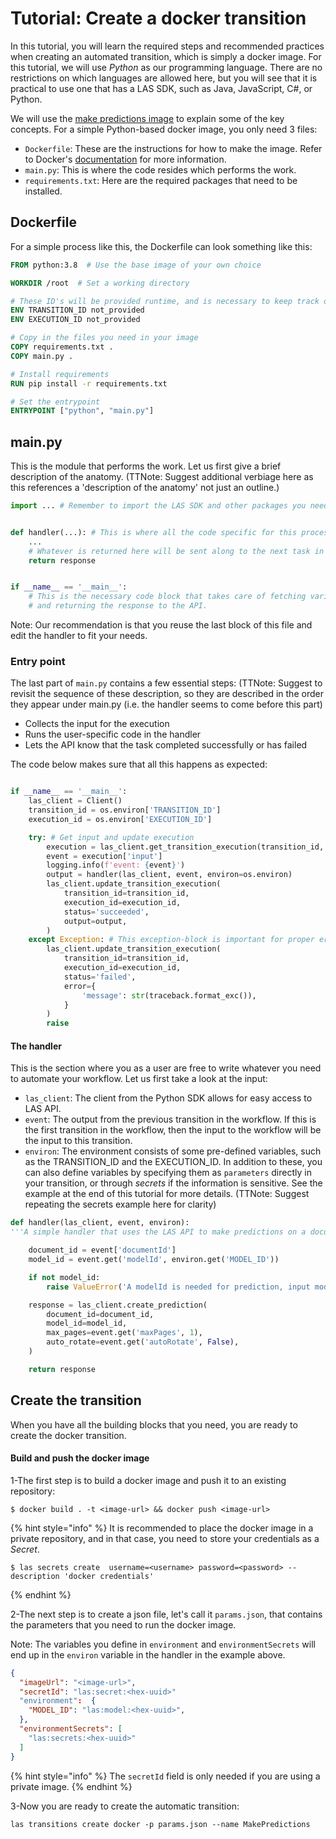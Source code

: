 # Tutorial: Create a docker transition 

In this tutorial, you will learn the required steps and recommended practices when 
creating an automated transition, which is simply a docker image. 
For this tutorial, we will use *Python* as our programming language.
There are no restrictions on which languages are allowed here, but you will 
see that it is practical to use one that has a LAS SDK, such as Java, JavaScript, C#, or Python.

We will use the [make predictions image](https://github.com/LucidtechAI/las-docs/blob/master/docker-image-samples/make-predictions/main.py)
to explain some of the key concepts. For a simple Python-based docker image, you only need 3 files:
 - `Dockerfile`: These are the instructions for how to make the image. 
 Refer to Docker's [documentation](https://docs.docker.com/develop/develop-images/dockerfile_best-practices/) for more information.
 -  `main.py`:  This is where the code resides which performs the work.
 - `requirements.txt`: Here are the required packages that need to be installed.

## Dockerfile
For a simple process like this, the Dockerfile can look something like this:
```dockerfile 
FROM python:3.8  # Use the base image of your own choice

WORKDIR /root  # Set a working directory

# These ID's will be provided runtime, and is necessary to keep track of which execution is being processed
ENV TRANSITION_ID not_provided
ENV EXECUTION_ID not_provided

# Copy in the files you need in your image
COPY requirements.txt .
COPY main.py .

# Install requirements
RUN pip install -r requirements.txt

# Set the entrypoint
ENTRYPOINT ["python", "main.py"]
```

## main.py
This is the module that performs the work. Let us first give a brief description of the anatomy. 
(TTNote: Suggest additional verbiage here as this references a 'description of the anatomy' not just an outline.)

```python 
import ... # Remember to import the LAS SDK and other packages you need.


def handler(...): # This is where all the code specific for this process goes
    ...
    # Whatever is returned here will be sent along to the next task in your workflow 
    return response


if __name__ == '__main__':
    # This is the necessary code block that takes care of fetching variables, 
    # and returning the response to the API.
```

Note: Our recommendation is that you reuse the last block of this file and edit the handler to fit your needs.

### Entry point
The last part of `main.py` contains a few essential steps:
(TTNote: Suggest to revisit the sequence of these description, so they are described in the order they appear under main.py (i.e. the handler seems to come before this part)
- Collects the input for the execution
- Runs the user-specific code in the handler
- Lets the API know that the task completed successfully or has failed

The code below makes sure that all this happens as expected:

```python

if __name__ == '__main__':
    las_client = Client()
    transition_id = os.environ['TRANSITION_ID']
    execution_id = os.environ['EXECUTION_ID']

    try: # Get input and update execution
        execution = las_client.get_transition_execution(transition_id, execution_id=execution_id)
        event = execution['input']
        logging.info(f'event: {event}')
        output = handler(las_client, event, environ=os.environ)
        las_client.update_transition_execution(
            transition_id=transition_id,
            execution_id=execution_id,
            status='succeeded',
            output=output,
        )
    except Exception: # This exception-block is important for proper error handling in the API
        las_client.update_transition_execution(
            transition_id=transition_id,
            execution_id=execution_id,
            status='failed',
            error={
                'message': str(traceback.format_exc()),
            }
        )
        raise
```

#### The handler
This is the section where you as a user are free to write whatever you need to automate your workflow.
Let us first take a look at the input:
- `las_client`: The client from the Python SDK allows for easy access to LAS API.
- `event`: The output from the previous transition in the workflow.
If this is the first transition in the workflow, then the input to the workflow will be the input to this transition. 
- `environ`: The environment consists of some pre-defined variables, such as the TRANSITION_ID and the EXECUTION_ID. 
In addition to these, you can also define variables by specifying them as `parameters` directly in your transition, 
or through *secrets* if the information is sensitive. See the example at the end of this tutorial for more details. (TTNote: Suggest
repeating the secrets example here for clarity)

```python 
def handler(las_client, event, environ):
'''A simple handler that uses the LAS API to make predictions on a document from a specified model.'''

    document_id = event['documentId'] 
    model_id = event.get('modelId', environ.get('MODEL_ID'))

    if not model_id: 
        raise ValueError('A modelId is needed for prediction, input modelId directly or MODEL_ID to env')

    response = las_client.create_prediction(
        document_id=document_id,
        model_id=model_id,
        max_pages=event.get('maxPages', 1),
        auto_rotate=event.get('autoRotate', False),
    )

    return response

```
## Create the transition
When you have all the building blocks that you need, you are ready to create the docker transition. 


#### Build and push the docker image

1-The first step is to build a docker image and push it to an existing repository:
```commandline
$ docker build . -t <image-url> && docker push <image-url>
```

{% hint style="info" %}
It is recommended to place the docker image in a private repository, 
and in that case, you need to store your credentials as a *Secret*.
```commandline
$ las secrets create  username=<username> password=<password> --description 'docker credentials'
```
{% endhint %}

2-The next step is to create a json file, let's call it `params.json`,
that contains the parameters that you need to run the docker image. 

Note: The variables you define in `environment` and `environmentSecrets` 
will end up in the `environ` variable in the handler in the example above.
```json
{
  "imageUrl": "<image-url>",
  "secretId": "las:secret:<hex-uuid>"
  "environment":  {
    "MODEL_ID": "las:model:<hex-uuid>",
  },
  "environmentSecrets": [
    "las:secrets:<hex-uuid>"
  ]
}
```
{% hint style="info" %}
The `secretId` field is only needed if you are using a private image.
{% endhint %}


3-Now you are ready to create the automatic transition:
```commandline
las transitions create docker -p params.json --name MakePredictions 
```
